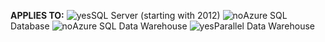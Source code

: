 <Token>**APPLIES TO:** ![yes](media/yes.png)SQL Server (starting with 2012) ![no](media/no.png)Azure SQL Database ![no](media/no.png)Azure SQL Data Warehouse ![yes](media/yes.png)Parallel Data Warehouse </Token> 

